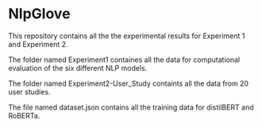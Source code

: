 # NlpGlove

This repository contains all the the experimental results for Experiment 1 and Experiment 2.

The folder named Experiment1 containes all the data for computational evaluation of the six different NLP models.

The folder named Experiment2-User_Study containts all the data from 20 user studies.

The file named dataset.json contains all the training data for distilBERT and RoBERTa.

